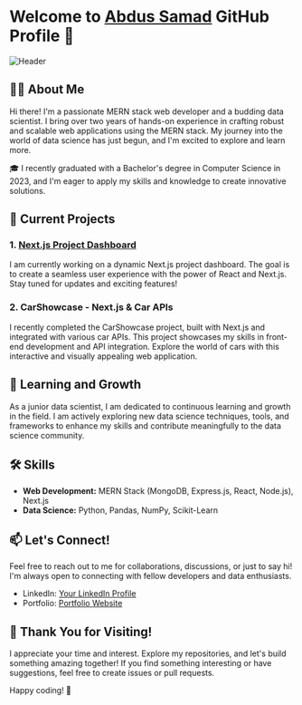 # Welcome to [Abdus Samad]('https://65107a0acb64f60194b9fd88--jade-fairy-86a32a.netlify.app/') GitHub Profile 👋

![Header](link_to_your_header_image)

## 👨‍💻 About Me

Hi there! I'm a passionate MERN stack web developer and a budding data scientist. I bring over two years of hands-on experience in crafting robust and scalable web applications using the MERN stack. My journey into the world of data science has just begun, and I'm excited to explore and learn more.

🎓 I recently graduated with a Bachelor's degree in Computer Science in 2023, and I'm eager to apply my skills and knowledge to create innovative solutions.

## 🚀 Current Projects

### 1. [Next.js Project Dashboard]()

I am currently working on a dynamic Next.js project dashboard. The goal is to create a seamless user experience with the power of React and Next.js. Stay tuned for updates and exciting features!

### 2. CarShowcase - Next.js & Car APIs

I recently completed the CarShowcase project, built with Next.js and integrated with various car APIs. This project showcases my skills in front-end development and API integration. Explore the world of cars with this interactive and visually appealing web application.

## 🌱 Learning and Growth

As a junior data scientist, I am dedicated to continuous learning and growth in the field. I am actively exploring new data science techniques, tools, and frameworks to enhance my skills and contribute meaningfully to the data science community.

## 🛠️ Skills

- **Web Development:** MERN Stack (MongoDB, Express.js, React, Node.js), Next.js
- **Data Science:** Python, Pandas, NumPy, Scikit-Learn

## 📫 Let's Connect!

Feel free to reach out to me for collaborations, discussions, or just to say hi! I'm always open to connecting with fellow developers and data enthusiasts.

- LinkedIn: [Your LinkedIn Profile]('https://www.linkedin.com/in/abdussamad27/')
- Portfolio: [Portfolio Website]('https://65107a0acb64f60194b9fd88--jade-fairy-86a32a.netlify.app/')

## 🌟 Thank You for Visiting!

I appreciate your time and interest. Explore my repositories, and let's build something amazing together! If you find something interesting or have suggestions, feel free to create issues or pull requests.

Happy coding! 🚀
